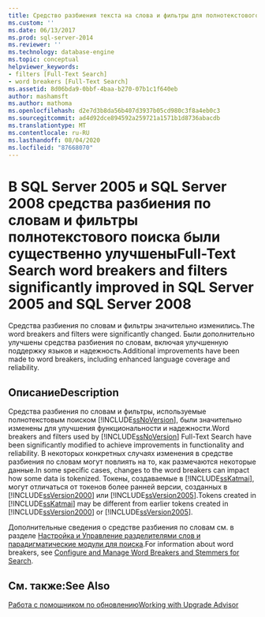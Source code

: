 ```yaml
---
title: Средство разбиения текста на слова и фильтры для полнотекстового поиска значительно улучшилось в SQL Server 2005 и SQL Server 2008 | Документация Майкрософт
ms.custom: ''
ms.date: 06/13/2017
ms.prod: sql-server-2014
ms.reviewer: ''
ms.technology: database-engine
ms.topic: conceptual
helpviewer_keywords:
- filters [Full-Text Search]
- word breakers [Full-Text Search]
ms.assetid: 8d06bda9-0bbf-4baa-b270-07b1c1f640eb
author: mashamsft
ms.author: mathoma
ms.openlocfilehash: d2e7d3b8da56b407d3937b05cd980c3f8a4eb0c3
ms.sourcegitcommit: ad4d92dce894592a259721a1571b1d8736abacdb
ms.translationtype: MT
ms.contentlocale: ru-RU
ms.lasthandoff: 08/04/2020
ms.locfileid: "87668070"
---
```

# <a name="full-text-search-word-breakers-and-filters-significantly-improved-in-sql-server-2005-and-sql-server-2008"></a><span data-ttu-id="9db44-102">В SQL Server 2005 и SQL Server 2008 средства разбиения по словам и фильтры полнотекстового поиска были существенно улучшены</span><span class="sxs-lookup"><span data-stu-id="9db44-102">Full-Text Search word breakers and filters significantly improved in SQL Server 2005 and SQL Server 2008</span></span>
  <span data-ttu-id="9db44-103">Средства разбиения по словам и фильтры значительно изменились.</span><span class="sxs-lookup"><span data-stu-id="9db44-103">The word breakers and filters were significantly changed.</span></span> <span data-ttu-id="9db44-104">Были дополнительно улучшены средства разбиения по словам, включая улучшенную поддержку языков и надежность.</span><span class="sxs-lookup"><span data-stu-id="9db44-104">Additional improvements have been made to word breakers, including enhanced language coverage and reliability.</span></span>  
  
## <a name="description"></a><span data-ttu-id="9db44-105">Описание</span><span class="sxs-lookup"><span data-stu-id="9db44-105">Description</span></span>  
 <span data-ttu-id="9db44-106">Средства разбиения по словам и фильтры, используемые полнотекстовым поиском [!INCLUDE[ssNoVersion](../../includes/ssnoversion-md.md)], были значительно изменены для улучшения функциональности и надежности.</span><span class="sxs-lookup"><span data-stu-id="9db44-106">Word breakers and filters used by [!INCLUDE[ssNoVersion](../../includes/ssnoversion-md.md)] Full-Text Search have been significantly modified to achieve improvements in functionality and reliability.</span></span> <span data-ttu-id="9db44-107">В некоторых конкретных случаях изменения в средстве разбиения по словам могут повлиять на то, как размечаются некоторые данные.</span><span class="sxs-lookup"><span data-stu-id="9db44-107">In some specific cases, changes to the word breakers can impact how some data is tokenized.</span></span> <span data-ttu-id="9db44-108">Токены, создаваемые в [!INCLUDE[ssKatmai](../../includes/sskatmai-md.md)], могут отличаться от токенов более ранней версии, созданных в [!INCLUDE[ssVersion2000](../../includes/ssversion2000-md.md)] или [!INCLUDE[ssVersion2005](../../includes/ssversion2005-md.md)].</span><span class="sxs-lookup"><span data-stu-id="9db44-108">Tokens created in [!INCLUDE[ssKatmai](../../includes/sskatmai-md.md)] may be different from earlier tokens created in [!INCLUDE[ssVersion2000](../../includes/ssversion2000-md.md)] or [!INCLUDE[ssVersion2005](../../includes/ssversion2005-md.md)].</span></span>  
  
 <span data-ttu-id="9db44-109">Дополнительные сведения о средстве разбиения по словам см. в разделе [Настройка и Управление разделителями слов и парадигматические модули для поиска](../../relational-databases/search/configure-and-manage-word-breakers-and-stemmers-for-search.md).</span><span class="sxs-lookup"><span data-stu-id="9db44-109">For information about word breakers, see [Configure and Manage Word Breakers and Stemmers for Search](../../relational-databases/search/configure-and-manage-word-breakers-and-stemmers-for-search.md).</span></span>  
  
## <a name="see-also"></a><span data-ttu-id="9db44-110">См. также:</span><span class="sxs-lookup"><span data-stu-id="9db44-110">See Also</span></span>  
 [<span data-ttu-id="9db44-111">Работа с помощником по обновлению</span><span class="sxs-lookup"><span data-stu-id="9db44-111">Working with Upgrade Advisor</span></span>](../../../2014/sql-server/install/working-with-upgrade-advisor.md)  
  
  

